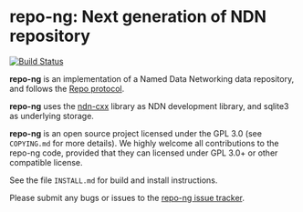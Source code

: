 # repo-ng: Next generation of NDN repository

[![Build Status](https://travis-ci.org/named-data/repo-ng.svg?branch=master)](https://travis-ci.org/named-data/repo-ng)

**repo-ng** is an implementation of a Named Data Networking data repository,
and follows the [Repo protocol](https://redmine.named-data.net/projects/repo-ng/wiki/Repo_Protocol_Specification).

**repo-ng** uses the [ndn-cxx](https://github.com/named-data/ndn-cxx) library
as NDN development library, and sqlite3 as underlying storage.

**repo-ng** is an open source project licensed under the GPL 3.0 (see
`COPYING.md` for more details). We highly welcome all contributions to
the repo-ng code, provided that they can licensed under GPL 3.0+ or other
compatible license.

See the file `INSTALL.md` for build and install instructions.

Please submit any bugs or issues to the
[repo-ng issue tracker](https://redmine.named-data.net/projects/repo-ng/issues).
